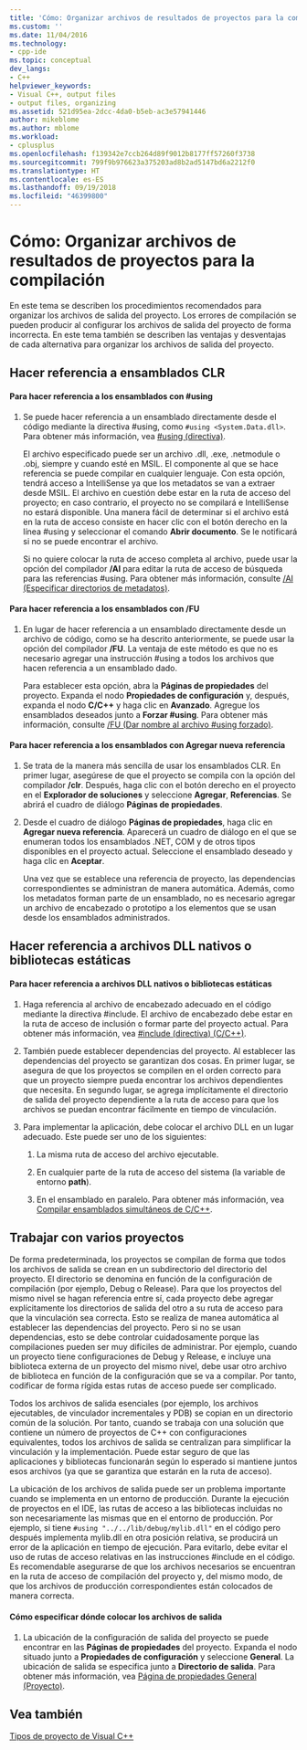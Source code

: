 ```yaml
---
title: 'Cómo: Organizar archivos de resultados de proyectos para la compilación | Microsoft Docs'
ms.custom: ''
ms.date: 11/04/2016
ms.technology:
- cpp-ide
ms.topic: conceptual
dev_langs:
- C++
helpviewer_keywords:
- Visual C++, output files
- output files, organizing
ms.assetid: 521d95ea-2dcc-4da0-b5eb-ac3e57941446
author: mikeblome
ms.author: mblome
ms.workload:
- cplusplus
ms.openlocfilehash: f139342e7ccb264d89f9012b8177ff57260f3738
ms.sourcegitcommit: 799f9b976623a375203ad8b2ad5147bd6a2212f0
ms.translationtype: HT
ms.contentlocale: es-ES
ms.lasthandoff: 09/19/2018
ms.locfileid: "46399800"
---
```

# <a name="how-to-organize-project-output-files-for-builds"></a>Cómo: Organizar archivos de resultados de proyectos para la compilación

En este tema se describen los procedimientos recomendados para organizar los archivos de salida del proyecto. Los errores de compilación se pueden producir al configurar los archivos de salida del proyecto de forma incorrecta. En este tema también se describen las ventajas y desventajas de cada alternativa para organizar los archivos de salida del proyecto.

## <a name="referencing-clr-assemblies"></a>Hacer referencia a ensamblados CLR

#### <a name="to-reference-assemblies-with-using"></a>Para hacer referencia a los ensamblados con #using

1. Se puede hacer referencia a un ensamblado directamente desde el código mediante la directiva #using, como `#using <System.Data.dll>`. Para obtener más información, vea [#using (directiva)](../preprocessor/hash-using-directive-cpp.md).

   El archivo especificado puede ser un archivo .dll, .exe, .netmodule o .obj, siempre y cuando esté en MSIL. El componente al que se hace referencia se puede compilar en cualquier lenguaje. Con esta opción, tendrá acceso a IntelliSense ya que los metadatos se van a extraer desde MSIL. El archivo en cuestión debe estar en la ruta de acceso del proyecto; en caso contrario, el proyecto no se compilará e IntelliSense no estará disponible. Una manera fácil de determinar si el archivo está en la ruta de acceso consiste en hacer clic con el botón derecho en la línea #using y seleccionar el comando **Abrir documento**. Se le notificará si no se puede encontrar el archivo.

   Si no quiere colocar la ruta de acceso completa al archivo, puede usar la opción del compilador **/AI** para editar la ruta de acceso de búsqueda para las referencias #using. Para obtener más información, consulte [/AI (Especificar directorios de metadatos)](../build/reference/ai-specify-metadata-directories.md).

#### <a name="to-reference-assemblies-with-fu"></a>Para hacer referencia a los ensamblados con /FU

1. En lugar de hacer referencia a un ensamblado directamente desde un archivo de código, como se ha descrito anteriormente, se puede usar la opción del compilador **/FU**. La ventaja de este método es que no es necesario agregar una instrucción #using a todos los archivos que hacen referencia a un ensamblado dado.

   Para establecer esta opción, abra la **Páginas de propiedades** del proyecto. Expanda el nodo **Propiedades de configuración** y, después, expanda el nodo **C/C++** y haga clic en **Avanzado**. Agregue los ensamblados deseados junto a **Forzar #using**. Para obtener más información, consulte [/FU (Dar nombre al archivo #using forzado)](../build/reference/fu-name-forced-hash-using-file.md).

#### <a name="to-reference-assemblies-with-add-new-reference"></a>Para hacer referencia a los ensamblados con Agregar nueva referencia

1. Se trata de la manera más sencilla de usar los ensamblados CLR. En primer lugar, asegúrese de que el proyecto se compila con la opción del compilador **/clr**. Después, haga clic con el botón derecho en el proyecto en el **Explorador de soluciones** y seleccione **Agregar**, **Referencias**. Se abrirá el cuadro de diálogo **Páginas de propiedades**.

1. Desde el cuadro de diálogo **Páginas de propiedades**, haga clic en **Agregar nueva referencia**. Aparecerá un cuadro de diálogo en el que se enumeran todos los ensamblados .NET, COM y de otros tipos disponibles en el proyecto actual. Seleccione el ensamblado deseado y haga clic en **Aceptar**.

   Una vez que se establece una referencia de proyecto, las dependencias correspondientes se administran de manera automática. Además, como los metadatos forman parte de un ensamblado, no es necesario agregar un archivo de encabezado o prototipo a los elementos que se usan desde los ensamblados administrados.

## <a name="referencing-native-dlls-or-static-libraries"></a>Hacer referencia a archivos DLL nativos o bibliotecas estáticas

#### <a name="to-reference-native-dlls-or-static-libraries"></a>Para hacer referencia a archivos DLL nativos o bibliotecas estáticas

1. Haga referencia al archivo de encabezado adecuado en el código mediante la directiva #include. El archivo de encabezado debe estar en la ruta de acceso de inclusión o formar parte del proyecto actual. Para obtener más información, vea [#include (directiva) (C/C++)](../preprocessor/hash-include-directive-c-cpp.md).

1. También puede establecer dependencias del proyecto. Al establecer las dependencias del proyecto se garantizan dos cosas. En primer lugar, se asegura de que los proyectos se compilen en el orden correcto para que un proyecto siempre pueda encontrar los archivos dependientes que necesita. En segundo lugar, se agrega implícitamente el directorio de salida del proyecto dependiente a la ruta de acceso para que los archivos se puedan encontrar fácilmente en tiempo de vinculación.

1. Para implementar la aplicación, debe colocar el archivo DLL en un lugar adecuado. Este puede ser uno de los siguientes:

   1. La misma ruta de acceso del archivo ejecutable.

   1. En cualquier parte de la ruta de acceso del sistema (la variable de entorno **path**).

   1. En el ensamblado en paralelo. Para obtener más información, vea [Compilar ensamblados simultáneos de C/C++](../build/building-c-cpp-side-by-side-assemblies.md).

## <a name="working-with-multiple-projects"></a>Trabajar con varios proyectos

De forma predeterminada, los proyectos se compilan de forma que todos los archivos de salida se crean en un subdirectorio del directorio del proyecto. El directorio se denomina en función de la configuración de compilación (por ejemplo, Debug o Release). Para que los proyectos del mismo nivel se hagan referencia entre sí, cada proyecto debe agregar explícitamente los directorios de salida del otro a su ruta de acceso para que la vinculación sea correcta. Esto se realiza de manea automática al establecer las dependencias del proyecto. Pero si no se usan dependencias, esto se debe controlar cuidadosamente porque las compilaciones pueden ser muy difíciles de administrar. Por ejemplo, cuando un proyecto tiene configuraciones de Debug y Release, e incluye una biblioteca externa de un proyecto del mismo nivel, debe usar otro archivo de biblioteca en función de la configuración que se va a compilar. Por tanto, codificar de forma rígida estas rutas de acceso puede ser complicado.

Todos los archivos de salida esenciales (por ejemplo, los archivos ejecutables, de vinculador incrementales y PDB) se copian en un directorio común de la solución. Por tanto, cuando se trabaja con una solución que contiene un número de proyectos de C++ con configuraciones equivalentes, todos los archivos de salida se centralizan para simplificar la vinculación y la implementación. Puede estar seguro de que las aplicaciones y bibliotecas funcionarán según lo esperado si mantiene juntos esos archivos (ya que se garantiza que estarán en la ruta de acceso).

La ubicación de los archivos de salida puede ser un problema importante cuando se implementa en un entorno de producción. Durante la ejecución de proyectos en el IDE, las rutas de acceso a las bibliotecas incluidas no son necesariamente las mismas que en el entorno de producción. Por ejemplo, si tiene `#using "../../lib/debug/mylib.dll"` en el código pero después implementa mylib.dll en otra posición relativa, se producirá un error de la aplicación en tiempo de ejecución. Para evitarlo, debe evitar el uso de rutas de acceso relativas en las instrucciones #include en el código. Es recomendable asegurarse de que los archivos necesarios se encuentran en la ruta de acceso de compilación del proyecto y, del mismo modo, de que los archivos de producción correspondientes están colocados de manera correcta.

#### <a name="how-to-specify-where-output-files-go"></a>Cómo especificar dónde colocar los archivos de salida

1. La ubicación de la configuración de salida del proyecto se puede encontrar en las **Páginas de propiedades** del proyecto. Expanda el nodo situado junto a **Propiedades de configuración** y seleccione **General**. La ubicación de salida se especifica junto a **Directorio de salida**. Para obtener más información, vea [Página de propiedades General (Proyecto)](../ide/general-property-page-project.md).

## <a name="see-also"></a>Vea también

[Tipos de proyecto de Visual C++](../ide/visual-cpp-project-types.md)